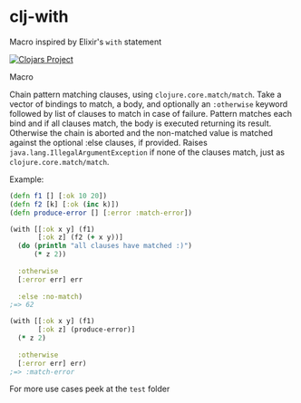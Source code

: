 # clj-with
Macro inspired by Elixir's `with` statement

[![Clojars Project](https://img.shields.io/clojars/v/clj-with.svg)](https://clojars.org/clj-with)

Macro


  Chain pattern matching clauses, using `clojure.core.match/match`.  Take a vector of
  bindings to match, a body, and optionally an `:otherwise` keyword followed by list
  of clauses to match in case of failure. Pattern matches each bind and if all
  clauses match, the body is executed returning its result. Otherwise the chain
  is aborted and the non-matched value is matched against the optional :else
  clauses, if provided. Raises `java.lang.IllegalArgumentException` if none
  of the clauses match, just as `clojure.core.match/match`.  
  
  
  Example:
```clojure
(defn f1 [] [:ok 10 20])
(defn f2 [k] [:ok (inc k)])
(defn produce-error [] [:error :match-error])

(with [[:ok x y] (f1)
       [:ok z] (f2 (+ x y))]
  (do (println "all clauses have matched :)")
      (* z 2))
      
  :otherwise 
  [:error err] err
  
  :else :no-match)
;=> 62

(with [[:ok x y] (f1)
       [:ok z] (produce-error)]
  (* z 2)
  
  :otherwise
  [:error err] err)
;=> :match-error
```
For more use cases peek at the `test` folder
